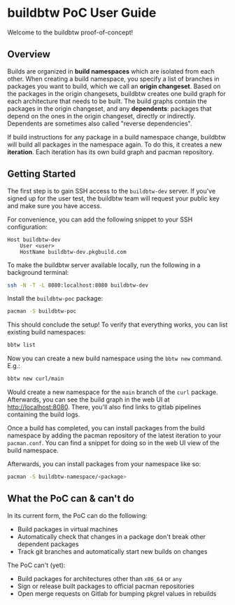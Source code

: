 # buildbtw PoC User Guide

Welcome to the buildbtw proof-of-concept!

## Overview

Builds are organized in **build namespaces** which are isolated from each other.
When creating a build namespace, you specify a list of branches in packages you want to build, which we call an **origin changeset**.
Based on the packages in the origin changesets, buildbtw creates one build graph for each architecture that needs to be built.
The build graphs contain the packages in the origin changeset, and any **dependents**: packages that depend on the ones in the origin changeset, directly or indirectly.
Dependents are sometimes also called "reverse dependencies".

If build instructions for any package in a build namespace change, buildbtw will build all packages in the namespace again.
To do this, it creates a new **iteration**.
Each iteration has its own build graph and pacman repository.

## Getting Started

The first step is to gain SSH access to the `buildbtw-dev` server.
If you've signed up for the user test, the buildbtw team will request your public key and make sure you have access.

For convenience, you can add the following snippet to your SSH configuration:

```
Host buildbtw-dev
    User <user>
    HostName buildbtw-dev.pkgbuild.com
```

To make the buildbtw server available locally, run the following in a background terminal:

```sh
ssh -N -T -L 8080:localhost:8080 buildbtw-dev
```

Install the `buildbtw-poc` package:

```sh
pacman -S buildbtw-poc
```

This should conclude the setup! To verify that everything works, you can list existing build namespaces:

```sh
bbtw list
```

Now you can create a new build namespace using the `bbtw new` command. E.g.:

```sh
bbtw new curl/main
```

Would create a new namespace for the `main` branch of the `curl` package.
Afterwards, you can see the build graph in the web UI at [http://localhost:8080](http://localhost:8080).
There, you'll also find links to gitlab pipelines containing the build logs.

Once a build has completed, you can install packages from the build namespace by adding the pacman repository of the latest iteration to your `pacman.conf`.
You can find a snippet for doing so in the web UI view of the build namespace.

Afterwards, you can install packages from your namespace like so:
```sh
pacman -S buildbtw-namespace/<package>
```

## What the PoC can & can't do

In its current form, the PoC can do the following:

- Build packages in virtual machines
- Automatically check that changes in a package don't break other dependent packages
- Track git branches and automatically start new builds on changes

The PoC can't (yet):

- Build packages for architectures other than `x86_64` or `any`
- Sign or release built packages to official pacman repositories
- Open merge requests on Gitlab for bumping pkgrel values in rebuilds
